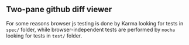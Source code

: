 ## Two-pane github diff viewer

For some reasons browser js testing is done by Karma looking for tests in `spec/` folder,
while browser-independent tests are performed by `mocha` looking for tests in `test/` folder.
